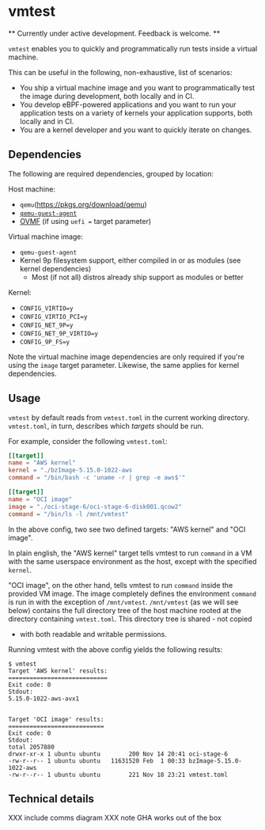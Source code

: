 # vmtest

** Currently under active development. Feedback is welcome. **

`vmtest` enables you to quickly and programmatically run tests inside a virtual
machine.

This can be useful in the following, non-exhaustive, list of scenarios:

* You ship a virtual machine image and you want to programmatically test the
  image during development, both locally and in CI.
* You develop eBPF-powered applications and you want to run your application
  tests on a variety of kernels your application supports, both locally and in
  CI.
* You are a kernel developer and you want to quickly iterate on changes.

## Dependencies

The following are required dependencies, grouped by location:

Host machine:

* `qemu`(https://pkgs.org/download/qemu)
* [`qemu-guest-agent`](https://pkgs.org/search/?q=qemu-guest-agent)
* [OVMF](https://pkgs.org/download/ovmf) (if using `uefi =` target parameter)

Virtual machine image:

* `qemu-guest-agent`
* Kernel 9p filesystem support, either compiled in or as modules (see kernel
  dependencies)
    * Most (if not all) distros already ship support as modules or better

Kernel:

* `CONFIG_VIRTIO=y`
* `CONFIG_VIRTIO_PCI=y`
* `CONFIG_NET_9P=y`
* `CONFIG_NET_9P_VIRTIO=y`
* `CONFIG_9P_FS=y`

Note the virtual machine image dependencies are only required if you're using
the `image` target parameter. Likewise, the same applies for kernel
dependencies.

## Usage

`vmtest` by default reads from `vmtest.toml` in the current working directory.
`vmtest.toml`, in turn, describes which _targets_ should be run.

For example, consider the following `vmtest.toml`:

```toml
[[target]]
name = "AWS kernel"
kernel = "./bzImage-5.15.0-1022-aws
command = "/bin/bash -c 'uname -r | grep -e aws$'"

[[target]]
name = "OCI image"
image = "./oci-stage-6/oci-stage-6-disk001.qcow2"
command = "/bin/ls -l /mnt/vmtest"
```

In the above config, two see two defined targets: "AWS kernel" and "OCI image".

In plain english, the "AWS kernel" target tells vmtest to run `command` in a VM
with the same userspace environment as the host, except with the specified
`kernel`.

"OCI image", on the other hand, tells vmtest to run `command` inside the
provided VM image. The image completely defines the environment `command` is
run in with the exception of `/mnt/vmtest`. `/mnt/vmtest` (as we will see
below) contains the full directory tree of the host machine rooted at the
directory containing `vmtest.toml`. This directory tree is shared - not copied
- with both readable and writable permissions.

Running vmtest with the above config yields the following results:

```
$ vmtest
Target 'AWS kernel' results:
============================
Exit code: 0
Stdout:
5.15.0-1022-aws-avx1


Target 'OCI image' results:
===========================
Exit code: 0
Stdout:
total 2057880
drwxr-xr-x 1 ubuntu ubuntu        200 Nov 14 20:41 oci-stage-6
-rw-r--r-- 1 ubuntu ubuntu   11631520 Feb  1 00:33 bzImage-5.15.0-1022-aws
-rw-r--r-- 1 ubuntu ubuntu        221 Nov 18 23:21 vmtest.toml
```

## Technical details

XXX include comms diagram
XXX note GHA works out of the box
